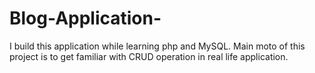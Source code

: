 # Blog-Application-

I build this application while learning php and MySQL. Main moto of this project is to get familiar with CRUD operation in real life application. 
